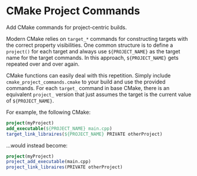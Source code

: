 # CMake Project Commands

Add CMake commands for project-centric builds.

Modern CMake relies on `target_*` commands for constructing targets with the
correct property visibilities. One common structure is to define a `project()`
for each target and always use `${PROJECT_NAME}` as the target name for the
target commands. In this approach, `${PROJECT_NAME}` gets repeated over and over
again.

CMake functions can easily deal with this repetition.  Simply include
`cmake_project_commands.cmake` to your build and use the provided commands. For
each `target_` command in base CMake, there is an equivalent `project_` version
that just assumes the target is the current value of `${PROJECT_NAME}`.

For example, the following CMake:

```cmake
project(myProject)
add_executable(${PROJECT_NAME} main.cpp)
target_link_libraires(${PROJECT_NAME} PRIVATE otherProject)
```

...would instead become:

```cmake
project(myProject)
project_add_executable(main.cpp)
project_link_libraires(PRIVATE otherProject)
```
